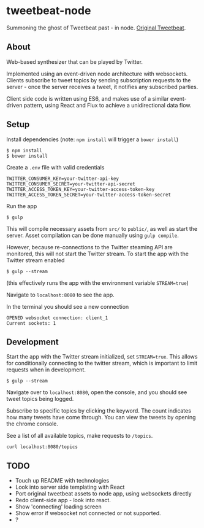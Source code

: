 # tweetbeat-node

Summoning the ghost of Tweetbeat past - in node. [Original Tweetbeat](https://github.com/TGOlson/tweetbeat.git).

## About

Web-based synthesizer that can be played by Twitter.

Implemented using an event-driven node architecture with websockets. Clients subscribe to tweet topics by sending subscription requests to the server - once the server receives a tweet, it notifies any subscribed parties.

Client side code is written using ES6, and makes use of a similar event-driven pattern, using React and Flux to achieve a unidirectional data flow.

## Setup

Install dependencies (note: `npm install` will trigger a `bower install`)

```
$ npm install
$ bower install
```

Create a `.env` file with valid credentials

```
TWITTER_CONSUMER_KEY=your-twitter-api-key
TWITTER_CONSUMER_SECRET=your-twitter-api-secret
TWITTER_ACCESS_TOKEN_KEY=your-twitter-access-token-key
TWITTER_ACCESS_TOKEN_SECRET=your-twitter-access-token-secret
```

Run the app

```
$ gulp
```

This will compile necessary assets from `src/` to `public/`, as well as start the server. Asset compilation can be done manually using `gulp compile`.

However, because re-connections to the Twitter steaming API are monitored, this will not start the Twitter stream. To start the app with the Twitter stream enabled

```
$ gulp --stream
```

(this effectively runs the app with the environment variable `STREAM=true`)

Navigate to `localhost:8080` to see the app.

In the terminal you should see a new connection

```
OPENED websocket connection: client_1
Current sockets: 1
```

## Development

Start the app with the Twitter stream initialized, set `STREAM=true`. This allows for conditionally connecting to the twitter stream, which is important to limit requests when in development.

```
$ gulp --stream
````

Navigate over to `localhost:8080`, open the console, and you should see tweet topics being logged.

Subscribe to specific topics by clicking the keyword. The count indicates how many tweets have come through. You can view the tweets by opening the chrome console.

See a list of all available topics, make requests to `/topics`.

```
curl localhost:8080/topics
````

## TODO
* Touch up README with technologies
* Look into server side templating with React
* Port original tweetbeat assets to node app, using websockets directly
* Redo client-side app - look into react.
* Show 'connecting' loading screen
* Show error if websocket not connected or not supported.
* ?
